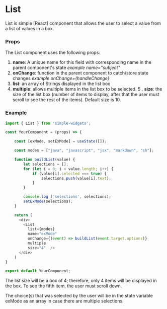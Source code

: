 # **List**

List is simple [React] component that allows the user to select a value from a list of values in a box.

### **Props**
The List component uses the following props:

1.  **name**: A unique name for this field with corresponding name in the parent component's state
    _example name="subject"_
2.  **onChange**: function in the parent component to catch/store state changes
    _example onChange={handleChange}_
3.  **list**: an array of Strings displayed in the list box
4.  **multiple**: allows multiple items in the list box to be selected.
5            <ContextMenu menu={menu}
                         show={showMenu}
                         closeFunct={setShowMenu}
                         backColor="cyan"
                         border="none"
                         radius="none"
                         positionX={position.X}
                         positionY={position.Y} />
.  **size**: the size of the list box (number of items to display, after that the user must scroll to see the rest of the items).  Default size is 10.

### **Example**
```javascript
import { List } from 'simple-widgets';

const YourComponent = (props) => {

    const [exMode, setExMode] = useState([]);

    const modes = ["java", "javascript", "jsx", "markdown", "sh"];

    function buildList(value) {
        let selections = [];
        for (let i = 0; i < value.length; i++) {
            if (value[i].selected === true) {
                selections.push(value[i].text);
            }
        }

        console.log ('selections', selections);
        setExMode(selections);
    }

    return (
      <div>
        <List
          list={modes}
          name="exMode"
          onChange={(event) => buildList(event.target.options)}
          multiple
          size="4"  />
      </div>
    )
}

export default YourComponent;
```

The list size will be a box of 4; therefore, only 4 items will be displayed in the box.  To see the fifth item, the user must scroll down.

The choice(s) that was selected by the user will be in the state variable exMode as an array in case there are multiple selections.



